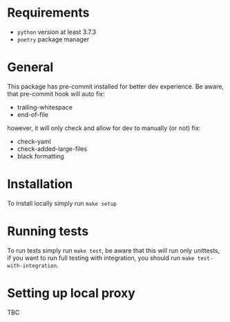 # Requirements
- `python` version at least 3.7.3
- `poetry` package manager

# General

This package has pre-commit installed for better dev experience. Be aware, that pre-commit hook will auto fix:
- trailing-whitespace
- end-of-file

however, it will only check and allow for dev to manually (or not) fix:
- check-yaml
- check-added-large-files
- black formatting


# Installation

To install locally simply run `make setup`

# Running tests

To run tests simply run `make test`, be aware that this will run only unittests, if you want to run full testing with integration, you should run `make test-with-integration`.

# Setting up local proxy

TBC
